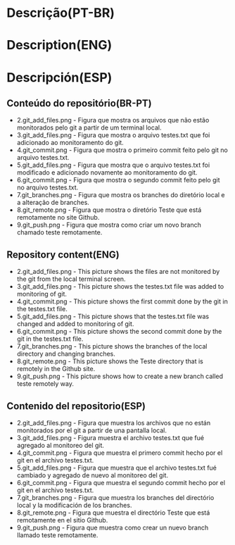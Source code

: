 # Descrição(PT-BR)
# Description(ENG)
# Descripción(ESP)

## Conteúdo do repositório(BR-PT)
+ 2.git_add_files.png - Figura que mostra os arquivos que não estão monitorados pelo git a partir de um terminal local. 
+ 3.git_add_files.png - Figura que mostra o arquivo testes.txt que foi adicionado ao monitoramento do git.
+ 4.git_commit.png - Figura que mostra o primeiro commit feito pelo git no arquivo testes.txt.
+ 5.git_add_files.png - Figura que mostra que o arquivo testes.txt foi modificado e adicionado novamente ao monitoramento do git.
+ 6.git_commit.png - Figura que mostra o segundo commit feito pelo git no arquivo testes.txt.
+ 7.git_branches.png - Figura que mostra os branches do diretório local e a alteração de branches.
+ 8.git_remote.png - Figura que mostra o diretório Teste que está remotamente no site Github.
+ 9.git_push.png - Figura que mostra como criar um novo branch chamado teste remotamente.

## Repository content(ENG)
+ 2.git_add_files.png - This picture shows the files are not monitored by the git from the local terminal screen.
+ 3.git_add_files.png - This picture shows the testes.txt file was added to monitoring of git.
+ 4.git_commit.png - This picture shows the first commit done by the git in the testes.txt file.
+ 5.git_add_files.png - This picture shows that the testes.txt file was changed and added to monitoring of git.
+ 6.git_commit.png - This picture shows the second commit done by the git in the testes.txt file.
+ 7.git_branches.png - This picture shows the branches of the local directory and changing branches. 
+ 8.git_remote.png - This picture shows the Teste directory that is remotely in the Github site.
+ 9.git_push.png - This picture shows how to create a new branch called teste remotely way. 

## Contenido del repositorio(ESP)
+ 2.git_add_files.png - Figura que muestra los archivos que no están monitorados por el git a partir de una pantalla local.
+ 3.git_add_files.png - Figura muestra el archivo testes.txt que fué agregado al monitoreo del git.
+ 4.git_commit.png - Figura que muestra el primero commit hecho por el git en el archivo testes.txt.
+ 5.git_add_files.png - Figura que muestra que el archivo testes.txt fué cambiado y agregado de nuevo al monitoreo del git. 
+ 6.git_commit.png - Figura que muestra el segundo commit hecho por el git en el archivo testes.txt.
+ 7.git_branches.png - Figura que muestra los branches del directório local y la modificación de los branches.
+ 8.git_remote.png - Figura que muestra el directório Teste que está remotamente en el sitio Github.
+ 9.git_push.png - Figura que muestra como crear un nuevo branch llamado teste remotamente.
